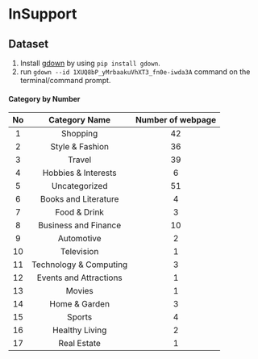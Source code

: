 # InSupport

## Dataset
1. Install  [gdown](https://github.com/wkentaro/gdown) by using `pip install gdown`.
2. run  `gdown --id 1XUQ8bP_yMrbaakuVhXT3_fn0e-iwda3A` command on the terminal/command prompt.

####  Category by Number

| No  |  Category Name | Number of webpage  | 
|:-:|:-:|:-:|
|  1  |  Shopping |  42 |
|  2 | Style & Fashion  | 36  |
|  3 |  Travel | 39  |
|  4 |  Hobbies & Interests | 6  |
|  5 |  Uncategorized |  51 |
|  6 |  Books and Literature | 4  |
|  7 |  Food & Drink | 3  |
|  8 |  Business and Finance | 10  |
|  9 |  Automotive | 2  |
|  10 |  Television | 1  |
|  11 |  Technology & Computing | 3  |
|  12 |  Events and Attractions |  1 |
|  13 |  Movies |  1 |
|  14 |  Home & Garden | 3  |
|  15 |  Sports |  4 |
|  16 |  Healthy Living |  2 |
|  17 |  Real Estate | 1  |
